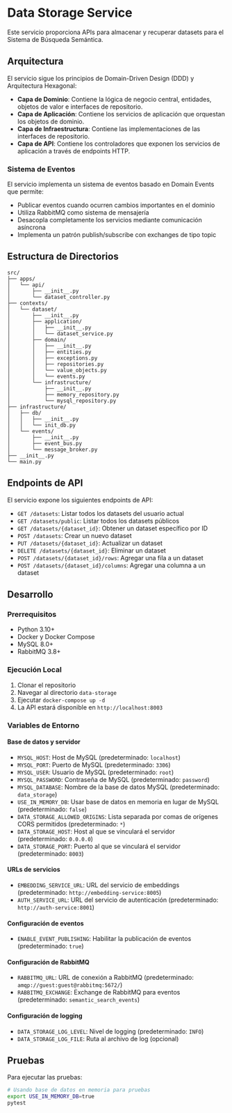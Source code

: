 # Data Storage Service

Este servicio proporciona APIs para almacenar y recuperar datasets para el Sistema de Búsqueda Semántica.

## Arquitectura

El servicio sigue los principios de Domain-Driven Design (DDD) y Arquitectura Hexagonal:

- **Capa de Dominio**: Contiene la lógica de negocio central, entidades, objetos de valor e interfaces de repositorio.
- **Capa de Aplicación**: Contiene los servicios de aplicación que orquestan los objetos de dominio.
- **Capa de Infraestructura**: Contiene las implementaciones de las interfaces de repositorio.
- **Capa de API**: Contiene los controladores que exponen los servicios de aplicación a través de endpoints HTTP.

### Sistema de Eventos

El servicio implementa un sistema de eventos basado en Domain Events que permite:

- Publicar eventos cuando ocurren cambios importantes en el dominio
- Utiliza RabbitMQ como sistema de mensajería
- Desacopla completamente los servicios mediante comunicación asíncrona
- Implementa un patrón publish/subscribe con exchanges de tipo topic

## Estructura de Directorios

```
src/
├── apps/
│   └── api/
│       ├── __init__.py
│       └── dataset_controller.py
├── contexts/
│   └── dataset/
│       ├── __init__.py
│       ├── application/
│       │   ├── __init__.py
│       │   └── dataset_service.py
│       ├── domain/
│       │   ├── __init__.py
│       │   ├── entities.py
│       │   ├── exceptions.py
│       │   ├── repositories.py
│       │   └── value_objects.py
│       │   └── events.py
│       └── infrastructure/
│           ├── __init__.py
│           ├── memory_repository.py
│           └── mysql_repository.py
├── infrastructure/
│   ├── db/
│   │   ├── __init__.py
│   │   └── init_db.py
│   └── events/
│       ├── __init__.py
│       ├── event_bus.py
│       └── message_broker.py
├── __init__.py
└── main.py
```

## Endpoints de API

El servicio expone los siguientes endpoints de API:

- `GET /datasets`: Listar todos los datasets del usuario actual
- `GET /datasets/public`: Listar todos los datasets públicos
- `GET /datasets/{dataset_id}`: Obtener un dataset específico por ID
- `POST /datasets`: Crear un nuevo dataset
- `PUT /datasets/{dataset_id}`: Actualizar un dataset
- `DELETE /datasets/{dataset_id}`: Eliminar un dataset
- `POST /datasets/{dataset_id}/rows`: Agregar una fila a un dataset
- `POST /datasets/{dataset_id}/columns`: Agregar una columna a un dataset

## Desarrollo

### Prerrequisitos

- Python 3.10+
- Docker y Docker Compose
- MySQL 8.0+
- RabbitMQ 3.8+

### Ejecución Local

1. Clonar el repositorio
2. Navegar al directorio `data-storage`
3. Ejecutar `docker-compose up -d`
4. La API estará disponible en `http://localhost:8003`

### Variables de Entorno

#### Base de datos y servidor
- `MYSQL_HOST`: Host de MySQL (predeterminado: `localhost`)
- `MYSQL_PORT`: Puerto de MySQL (predeterminado: `3306`)
- `MYSQL_USER`: Usuario de MySQL (predeterminado: `root`)
- `MYSQL_PASSWORD`: Contraseña de MySQL (predeterminado: `password`)
- `MYSQL_DATABASE`: Nombre de la base de datos MySQL (predeterminado: `data_storage`)
- `USE_IN_MEMORY_DB`: Usar base de datos en memoria en lugar de MySQL (predeterminado: `false`)
- `DATA_STORAGE_ALLOWED_ORIGINS`: Lista separada por comas de orígenes CORS permitidos (predeterminado: `*`)
- `DATA_STORAGE_HOST`: Host al que se vinculará el servidor (predeterminado: `0.0.0.0`)
- `DATA_STORAGE_PORT`: Puerto al que se vinculará el servidor (predeterminado: `8003`)

#### URLs de servicios
- `EMBEDDING_SERVICE_URL`: URL del servicio de embeddings (predeterminado: `http://embedding-service:8005`)
- `AUTH_SERVICE_URL`: URL del servicio de autenticación (predeterminado: `http://auth-service:8001`)

#### Configuración de eventos
- `ENABLE_EVENT_PUBLISHING`: Habilitar la publicación de eventos (predeterminado: `true`)

#### Configuración de RabbitMQ
- `RABBITMQ_URL`: URL de conexión a RabbitMQ (predeterminado: `amqp://guest:guest@rabbitmq:5672/`)
- `RABBITMQ_EXCHANGE`: Exchange de RabbitMQ para eventos (predeterminado: `semantic_search_events`)

#### Configuración de logging
- `DATA_STORAGE_LOG_LEVEL`: Nivel de logging (predeterminado: `INFO`)
- `DATA_STORAGE_LOG_FILE`: Ruta al archivo de log (opcional)

## Pruebas

Para ejecutar las pruebas:

```bash
# Usando base de datos en memoria para pruebas
export USE_IN_MEMORY_DB=true
pytest
``` 